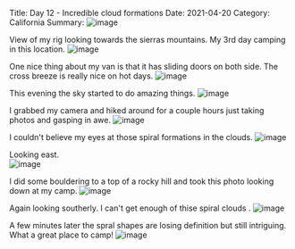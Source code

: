 Title: Day 12 - Incredible cloud formations
Date: 2021-04-20
Category: California
Summary: ![image](https://api.pcloud.com/getpubthumb?code=XZqGXnXZDLW8KsruShVu7t5v2Me9HQgpLNky&linkpassword=undefined&size=700x700&crop=0&type=autok)

View of my rig looking towards the sierras mountains.  My 3rd day camping in this location.
![image](https://api.pcloud.com/getpubthumb?code=XZP3XnXZ43q22b5MKSF3ASf97ey6efUb4dTV&linkpassword=undefined&size=700x700&crop=0&type=autok)

One nice thing about my van is that it has sliding doors on both side.  The cross breeze is really nice on hot days.
![image](https://api.pcloud.com/getpubthumb?code=XZLGXnXZl2gQt8FuSgz0FPgMgzjiw53MN9kX&linkpassword=undefined&size=700x700&crop=0&type=autok)

This evening the sky started to do amazing things.
![image](https://api.pcloud.com/getpubthumb?code=XZfGXnXZGfic3kVYCiXU2SGU3zsWCkIUog97&linkpassword=undefined&size=700x700&crop=0&type=autok)

I grabbed my camera and hiked around for a couple hours just taking photos and gasping in awe.
![image](https://api.pcloud.com/getpubthumb?code=XZTGXnXZEdNfqwXwvLkvwa5QKuyMd7N0O3Oy&linkpassword=undefined&size=700x700&crop=0&type=autok)

I couldn't believe my eyes at those spiral formations in the clouds.
![image](https://api.pcloud.com/getpubthumb?code=XZqGXnXZDLW8KsruShVu7t5v2Me9HQgpLNky&linkpassword=undefined&size=700x700&crop=0&type=autok)

 
Looking east.                               
![image](https://api.pcloud.com/getpubthumb?code=XZrGXnXZiK8EpUw1bLJbon4arcrkMYdgoNuX&linkpassword=undefined&size=700x700&crop=0&type=autok)

I did some bouldering to a top of a rocky hill and took this photo looking down at my camp.
![image](https://api.pcloud.com/getpubthumb?code=XZ4vXnXZ2VJqx3vNm0j5ruhSE0y8xkICNzIV&linkpassword=undefined&size=700x700&crop=0&type=autok)

Again looking southerly.  I can't get enough of thise spiral clouds .
![image](https://api.pcloud.com/getpubthumb?code=XZmvXnXZ3XSqEiOW2nQ4X68pb5eprjg6T497&linkpassword=undefined&size=700x700&crop=0&type=autok)

A few minutes later the spral shapes are losing definition but still intriguing. What a great place to camp!
![image](https://api.pcloud.com/getpubthumb?code=XZtvXnXZRkB6Jp26mDHmvCSec1IVpYtwnirX&linkpassword=undefined&size=700x700&crop=0&type=autok)

